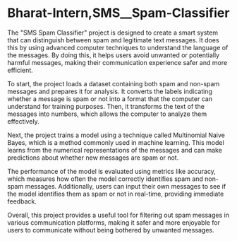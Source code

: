 # Bharat-Intern,SMS__Spam-Classifier
The "SMS Spam Classifier" project is designed to create a smart system that can distinguish between spam and legitimate text messages. It does this by using advanced computer techniques to understand the language of the messages. By doing this, it helps users avoid unwanted or potentially harmful messages, making their communication experience safer and more efficient.

To start, the project loads a dataset containing both spam and non-spam messages and prepares it for analysis. It converts the labels indicating whether a message is spam or not into a format that the computer can understand for training purposes. Then, it transforms the text of the messages into numbers, which allows the computer to analyze them effectively.

Next, the project trains a model using a technique called Multinomial Naive Bayes, which is a method commonly used in machine learning. This model learns from the numerical representations of the messages and can make predictions about whether new messages are spam or not.

The performance of the model is evaluated using metrics like accuracy, which measures how often the model correctly identifies spam and non-spam messages. Additionally, users can input their own messages to see if the model identifies them as spam or not in real-time, providing immediate feedback.

Overall, this project provides a useful tool for filtering out spam messages in various communication platforms, making it safer and more enjoyable for users to communicate without being bothered by unwanted messages.

